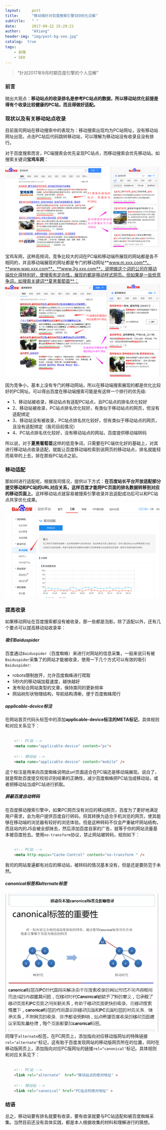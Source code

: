 ```yaml
---
layout:     post
title:      "移动端针对百度搜索引擎SEO优化见解"
subtitle:   " "
date:       2017-09-22 15:29:21
author:     "AXiang"
header-img: "img/post-bg-seo.jpg"
catalog:  true
tags:
    - 前端
    - SEO
---
```


> “针对2017年9月时期百度引擎的个人见解”

### 前言
抛出大观点：**移动站点的收录排名是参考PC站点的数据，所以移动站优化前提是得有个收录比较健康的PC站，而且得做好适配。**

### 现状以及有关移动站点收录
目前我司网站在移动搜索中的表现为：移动搜索出现均为PC站网址，没有移动站网址出现，点击PC站后代码跳转移动站，可以理解为移动站没有收录且没有排行。

对于百度搜索而言，PC端搜索会优先呈现PC站点，而移动搜索会优先移动站。如搜索关键词**宝鸡车网**：

![高频关键词：宝鸡车网在PC端和移动端的搜索区别](/img/in-post/post-seo/seo-1709_1.png) 

宝鸡车网，这种高频词，竞争比较大的词在PC端和移动端所展现的网站都是各不相同的，并且移动端展现的网址都是专门的移动网址**www.m.xxx.com**、**www.wap.xxx.com**、**www.3g.xxx.com**，说明做这个词的公司在移动端优化得特别好，使搜索有定向性，展现的都是移动样式网页。但如果是一些低竞争词，如搜索关键词**夏黑葡萄苗**：
![低频关键词：夏黑葡萄苗在PC端和移动端的搜索区别](/img/in-post/post-seo/seo-1709_2.png) 

因为竞争小，基本上没有专门的移动网站，所以在移动端搜索展现的都是优化比较好的PC网址。可以得出百度在移动端搜索可能是有这样一个排行的优先级:
- 1、移动站被收录，移动站点有适配PC站点，且PC站点的排名优化较好
- 2、移动站被收录，PC站点排名优化较好，有类似于移动站点的网页，但没有适配绑定
- 3、移动站没有被收录，PC站点排名优化较好，但有类似于移动站点的网页，且没有适配绑定（我司目前情况）
- 4、PC站点排名优化较好，没有移动站点的网站，百度提供移动端转码

所以说，对于**夏黑葡萄苗**这样的低竞争词，只需要在PC端优化好的基础上，对其进行移动站点收录适配，就能让百度移动端检索到该网页的移动站点，排名就能轻而易举的上去，排在那些PC站点之前。

### 移动适配

那如何进行适配呢，根据我司情况，提供以下方式：**在百度站长平台开放适配部分提交移动和PC站的URL对应关系，这样百度才能将PC页面的排名数据转移到对应的移动页面上**。这样移动站点就容易被搜索引擎收录并且适配成功后可以和PC站点共享优化成果。
![百度站长平台的移动适配](/img/in-post/post-seo/seo-1709_3.png) 

### 提高收录

如果移动网址在百度搜索都没有被收录，那一些都是泡影。除了适配以外，还有几个要点可以提高移动站收录率：

##### 吸引Baiduspider
百度通过`Baiduspider`（百度蜘蛛）来进行对网站的信息采集，一般来说只有被`Baiduspider`采集了的网站才能被收录，使用一下几个方式可以有效的吸引`Baiduspider`:
- robots限制放开，允许百度蜘蛛进行爬取
- 5秒内的移动端加载速度，越快越好
- 发布贴合网站类型的文章，保持类同的更新频率
- 网站树形状物理结构，导航结构清晰，便于百度蜘蛛爬行

##### applicable-device标注
在网站首页代码头标签中的添加**applicable-device标注的META标记**，具体规则和对应关系见下：
```html

    <!-- PC站 -->
    <meta name="applicable-device" content="pc">

    <!-- 移动站 -->
    <meta name="applicable-device" content="mobile" />

```
这个标注是用来向百度蜘蛛说明此url页面适合在PC端还是移动端展现。说白了，就是帮助百度提交校验识别结果的正确性，减少百度蜘蛛把PC站当成移动站，或者把移动站当成PC站进行抓取。

##### 屏蔽百度自动转码
在百度移动搜索引擎中，如果PC网页没有对应的移动网页，百度为了更好地满足用户需求，会为用户提供百度自行转码，将其转换为适合手机浏览的网页，使其能够在移动端的浏览器有较好的浏览体验。但是这种转码不仅会严重破坏网站结构，而且站内的JS会被全部抹去，然后添加百度自家的广告，就等于你的网站流量基本被百度抢去。使用`no-transform`协议，禁止网站被转码，规则如下：
```html

    <!-- PC站 -->
    <meta http-equiv="Cache-Control" content="no-transform " /> 

```

我司的网站普遍都有对应的移动站，被转码的情况基本没有，但是还是要防范于未然。

##### canonical标签和alternate标签
![canonical标签的重要性](/img/in-post/post-seo/seo-1709_4.png) 
同理于`alternate`标签，在PC网页上，添加指向对应移动版网址的特殊链接`rel="alternate"`标记，这有助于百度发现网站的移动版网页所在的位置，同时在移动版网页上，添加指向对应PC版网址的链接`rel="canonical"`标记。具体规则和对应关系见下：
```html

    <!-- PC站 -->
    <link rel="alternate"  href="移动站点的绝对地址" >

    <!-- 移动站 -->
    <link rel="canonical" href="PC站点的绝对地址" >

```

### 结语
总之，移动站要有排名就要有收录，要有收录就要与PC站适配和被百度蜘蛛采集。当然目前还没有具体实践，都是本人根据收集的材料和理解进行的猜想。


